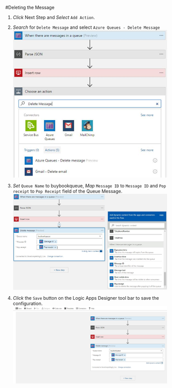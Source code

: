 #Deleting the Message

1. *Click* Next Step and *Select* ```Add Action```.<br/>
   
   
2.  *Search* for ```Delete Message``` and select ```Azure Queues - Delete Message``` <br/>
    <img src="assets/Delete Message - Step 1 - Add Action Search Delete Message.JPG" width="500px"/>
    
3. *Set* ```Queue Name``` to buybookqueue, *Map* ```Message ID``` to ```Message ID``` and ```Pop receipt``` to ```Pop Receipt``` field of the Queue Message. <br/>
   <img src="assets/Delete Message - Step 2 - Enter Parameters.JPG" width="500px"/>
 
 4. *Click* the ```Save``` button on the Logic Apps Designer tool bar to save the configuration.<br/>
    <img src="assets/Delete Message - Step 3 - Save Logic App.JPG" width="500px"/>